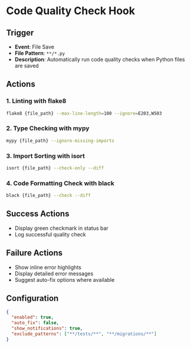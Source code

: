 # Code Quality Check Hook

## Trigger
- **Event**: File Save
- **File Pattern**: `**/*.py`
- **Description**: Automatically run code quality checks when Python files are saved

## Actions

### 1. Linting with flake8
```bash
flake8 {file_path} --max-line-length=100 --ignore=E203,W503
```

### 2. Type Checking with mypy
```bash
mypy {file_path} --ignore-missing-imports
```

### 3. Import Sorting with isort
```bash
isort {file_path} --check-only --diff
```

### 4. Code Formatting Check with black
```bash
black {file_path} --check --diff
```

## Success Actions
- Display green checkmark in status bar
- Log successful quality check

## Failure Actions
- Show inline error highlights
- Display detailed error messages
- Suggest auto-fix options where available

## Configuration
```json
{
  "enabled": true,
  "auto_fix": false,
  "show_notifications": true,
  "exclude_patterns": ["**/tests/**", "**/migrations/**"]
}
```